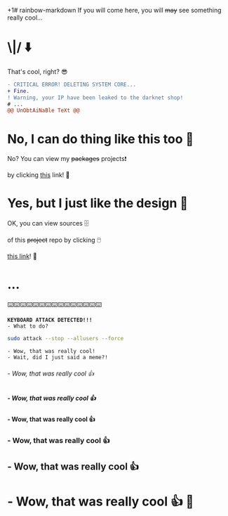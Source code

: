 +1# rainbow-markdown
If you will come here, you will ~~may~~ see something really cool...
# \\|/ ⬇️
That's cool, right? 😎
```diff
- CRITICAL ERROR! DELETING SYSTEM CORE...
+ Fine.
! Warning, your IP have been leaked to the darknet shop!
# ...
@@ UnObtAiNaBle TeXt @@
```
# No, I can do thing like this too 🤭
No? You can view my ~~packages~~ projects❗

by clicking [this](https://github.com/vbproger?tab=repositories) link! 🔗
# Yes, but I just like the design 🌃
OK, you can view sources 🗄️

of this ~~project~~ repo by clicking 🖱️

[this link](https://raw.githubusercontent.com/VBPROGER/rainbow-markdown/main/README.md)! 🔗
# ...
⌨️⌨️⌨️⌨️⌨️⌨️⌨️⌨️⌨️⌨️⌨️⌨️⌨️⌨️⌨️

**`KEYBOARD ATTACK DETECTED!!!`**
<br>
`- What to do?`
<br>
```bash
sudo attack --stop --allusers --force
```
`- Wow, that was really cool!`
<br>
`- Wait, did I just said a meme?!`
<br>
###### - Wow, that was really cool 👍
##### - Wow, that was really cool 👍
#### - Wow, that was really cool 👍
### - Wow, that was really cool 👍
## - Wow, that was really cool 👍
# - Wow, that was really cool 👍 🤯
